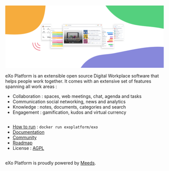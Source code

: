 ![eXo Platform banner](https://github.com/exoplatform/.github/raw/main/profile/exoplatform-banner.png)

eXo Platform is an extensible open source Digital Workplace software that helps people work together. It comes with an extensive set of features spanning all work areas : 
- Collaboration : spaces, web meetings, chat, agenda and tasks
- Communication social networking, news and analytics
- Knowledge : notes, documents, categories and  search 
- Engagement : gamification, kudos and virtual currency  

##
- [How to run](https://github.com/exo-docker/exo#readme) : ```docker run exoplatform/exo```
- [Documentation](https://docs.exoplatform.org/en/latest/)
- [Community](https://github.com/exoplatform/exo-community)
- [Roadmap](https://github.com/orgs/exoplatform/projects/2)
- License : [AGPL](https://github.com/exoplatform/.github/blob/main/LICENSE)

##
eXo Platform is proudly powered by [Meeds](https://github.com/meeds-io/).
<!--

**Here are some ideas to get you started:**

🙋‍♀️ A short introduction - what is your organization all about?
🌈 Contribution guidelines - how can the community get involved?
👩‍💻 Useful resources - where can the community find your docs? Is there anything else the community should know?
🍿 Fun facts - what does your team eat for breakfast?
🧙 Remember, you can do mighty things with the power of [Markdown](https://guides.github.com/features/mastering-markdown/)
-->
